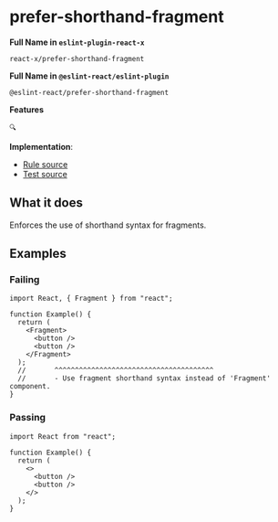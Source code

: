 # prefer-shorthand-fragment

**Full Name in `eslint-plugin-react-x`**

```plain copy
react-x/prefer-shorthand-fragment
```

**Full Name in `@eslint-react/eslint-plugin`**

```plain copy
@eslint-react/prefer-shorthand-fragment
```

**Features**

`🔍`

**Implementation**:

- [Rule source](https://github.com/Rel1cx/eslint-react/tree/main/packages/plugins/eslint-plugin-react-x/src/rules/prefer-shorthand-fragment.ts)
- [Test source](https://github.com/Rel1cx/eslint-react/tree/main/packages/plugins/eslint-plugin-react-x/src/rules/prefer-shorthand-fragment.spec.ts)

## What it does

Enforces the use of shorthand syntax for fragments.

## Examples

### Failing

```tsx
import React, { Fragment } from "react";

function Example() {
  return (
    <Fragment>
      <button />
      <button />
    </Fragment>
  );
  //       ^^^^^^^^^^^^^^^^^^^^^^^^^^^^^^^^^^^^^^^
  //       - Use fragment shorthand syntax instead of 'Fragment' component.
}
```

### Passing

```tsx
import React from "react";

function Example() {
  return (
    <>
      <button />
      <button />
    </>
  );
}
```

